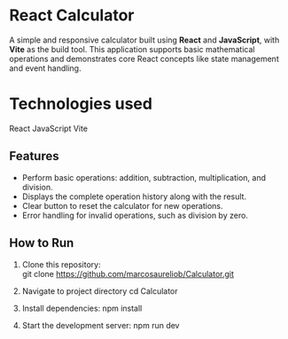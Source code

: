 # React Calculator  

A simple and responsive calculator built using **React** and **JavaScript**, with **Vite** as the build tool. This application supports basic mathematical operations and demonstrates core React concepts like state management and event handling.  

# Technologies used  
React
JavaScript
Vite

## Features  
- Perform basic operations: addition, subtraction, multiplication, and division.  
- Displays the complete operation history along with the result.  
- Clear button to reset the calculator for new operations.  
- Error handling for invalid operations, such as division by zero.  

## How to Run  
1. Clone this repository:  
   git clone https://github.com/marcosaureliob/Calculator.git

2. Navigate to project directory
   cd Calculator

3. Install dependencies:
   npm install

4. Start the development server:
   npm run dev







